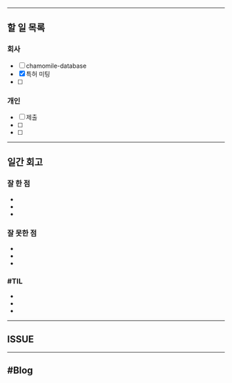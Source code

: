 ----------------------
## 할 일 목록

### 회사
- [ ] chamomile-database
- [x] 특허 미팅
- [ ] 

### 개인
- [ ] 제출
- [ ] 
- [ ] 
----------------------------------------------
## 일간 회고

### 잘 한 점
- 
- 
- 

### 잘 못한 점
- 
- 
- 

### #TIL
- 
- 
- 


----------------------------------
## ISSUE





----------------------------------
## #Blog
